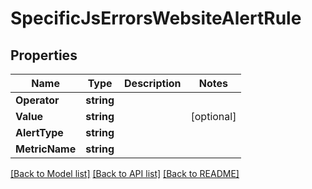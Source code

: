 # SpecificJsErrorsWebsiteAlertRule

## Properties

Name | Type | Description | Notes
------------ | ------------- | ------------- | -------------
**Operator** | **string** |  | 
**Value** | **string** |  | [optional] 
**AlertType** | **string** |  | 
**MetricName** | **string** |  | 

[[Back to Model list]](../README.md#documentation-for-models) [[Back to API list]](../README.md#documentation-for-api-endpoints) [[Back to README]](../README.md)



